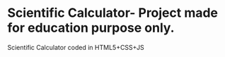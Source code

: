 # Scientific Calculator- Project made for education purpose only.

 Scientific Calculator coded in HTML5+CSS+JS
